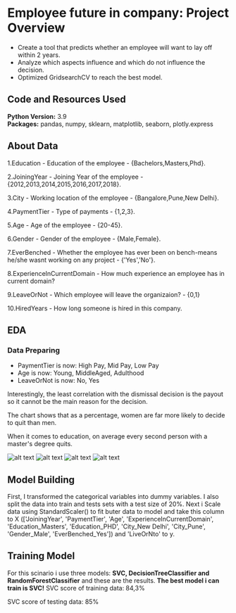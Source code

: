 # Employee future in company: Project Overview 
* Create a tool that predicts whether an employee will want to lay off within 2 years.
* Analyze which aspects influence and which do not influence the decision.
* Optimized GridsearchCV to reach the best model.  

## Code and Resources Used 
**Python Version:** 3.9  
**Packages:** pandas, numpy, sklearn, matplotlib, seaborn, plotly.express

## About Data

1.Education - Education of the employee - {Bachelors,Masters,Phd}.

2.JoiningYear - Joining Year of the employee - {2012,2013,2014,2015,2016,2017,2018}.

3.City - Working location of the employee - {Bangalore,Pune,New Delhi}.

4.PaymentTier - Type of payments - {1,2,3}.

5.Age - Age of the employee - {20-45}.

6.Gender - Gender of the employee - {Male,Female}.

7.EverBenched - Whether the employee has ever been on bench-means he/she wasnt working on any project - {'Yes','No'}.

8.ExperienceInCurrentDomain - How much experience an employee has in current domain?

9.LeaveOrNot - Which employee will leave the organizaion? - {0,1}

10.HiredYears - How long someone is hired in this company.

## EDA
### Data Preparing
* PaymentTier is now: High Pay, Mid Pay, Low Pay
* Age is now: Young, MiddleAged, Adulthood
* LeaveOrNot is now: No, Yes

Interestingly, the least correlation with the dismissal decision is the payout so it cannot be the main reason for the decision.

The chart shows that as a percentage, women are far more likely to decide to quit than men. 

When it comes to education, on average every second person with a master's degree quits. 

![alt text](https://user-images.githubusercontent.com/117313800/226877671-3437779c-74e0-471b-9040-d547880723fc.png "Correlations")
![alt text](https://user-images.githubusercontent.com/117313800/226877632-c590732f-e329-4bff-8e47-5d8a33e70f63.png "Experience")
![alt text](https://user-images.githubusercontent.com/117313800/226877741-65ff1d07-47eb-4f60-a876-fc6361770857.png "Correlations")
![alt text](https://user-images.githubusercontent.com/117313800/226877745-c8794d81-fbfa-4833-b302-412f59471976.png "Gender count")

## Model Building 
First, I transformed the categorical variables into dummy variables. I also split the data into train and tests sets with a test size of 20%.
Next i Scale data using StandardScaler() to fit buter data to model and take this column to X (['JoiningYear', 'PaymentTier', 'Age', 'ExperienceInCurrentDomain', 'Education_Masters', 'Education_PHD', 'City_New Delhi', 'City_Pune', 'Gender_Male', 'EverBenched_Yes']) and 'LiveOrNto' to y.

## Training Model
For this scinario i use three models: **SVC, DecisionTreeClassifier and RandomForestClassifier** and these are the results.
**The best model i can train is SVC!**
 SVC score of training data: 84,3%
 
 SVC score of testing data: 85%
